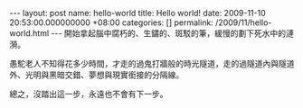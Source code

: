 --- layout: post name: hello-world title: Hello world! date: 2009-11-10 20:53:00.000000000 +08:00 categories: [] permalink: /2009/11/hello-world.html --- 開始拿起腦中腐朽的、生鏽的、斑駁的筆，緩慢的劃下死水中的漣漪。  
    
愚駝老人不知得花多少時間，才走的過鬼打牆般的時光隧道，走的過隧道內與隧道外、光明與黑暗交錯、夢想與現實銜接的分隔線。  
    
總之，沒踏出這一步，永遠也不會有下一步。
